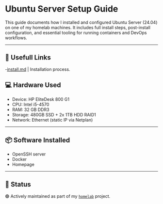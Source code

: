 # Ubuntu Server Setup Guide

This guide documents how I installed and configured Ubuntu Server (24.04) on one of my homelab machines. It includes full install steps, post-install configuration, and essential tooling for running containers and DevOps workflows.

---

## 📂 Usefull Links

-[install.md](https://github.com/raoulmoise/homelab/blob/main/ubuntu-server-setup/install.md) | Installation process.

## 💻 Hardware Used

- Device: HP EliteDesk 800 G1
- CPU: Intel i5-4570
- RAM: 32 GB DDR3
- Storage: 480GB SSD + 2x 1TB HDD RAID1
- Network: Ethernet (static IP via Netplan)

---

## 📦 Software Installed

- OpenSSH server
- Docker
- Homepage

---

## 🚧 Status

🟢 Actively maintained as part of my [`homelab`](https://github.com/raoulmoise/homelab) project.
